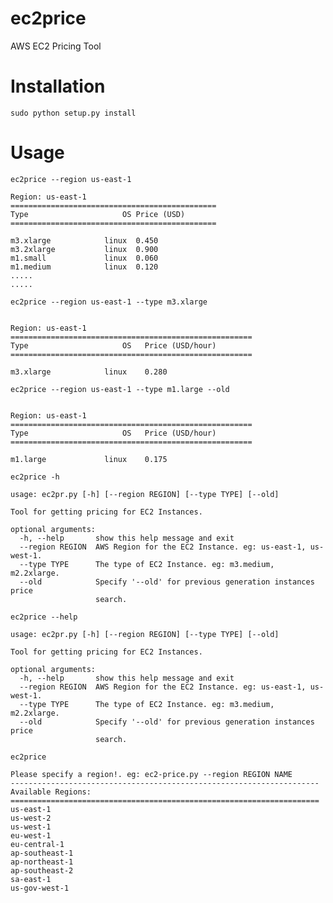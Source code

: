 ec2price
===============
AWS EC2 Pricing Tool

# Installation
```sudo python setup.py install```

# Usage
```ec2price --region us-east-1```
```
Region: us-east-1
==============================================
Type	                 OS	Price (USD)
==============================================

m3.xlarge	         linux	0.450
m3.2xlarge	         linux	0.900
m1.small	         linux	0.060
m1.medium	         linux	0.120
.....
.....
```

```ec2price --region us-east-1 --type m3.xlarge```
```

Region: us-east-1
======================================================
Type	                 OS	  Price (USD/hour)
======================================================

m3.xlarge	         linux	  0.280

```

```ec2price --region us-east-1 --type m1.large --old```
```

Region: us-east-1
======================================================
Type	                 OS	  Price (USD/hour)
======================================================

m1.large	         linux	  0.175

```

```ec2price -h```
```
usage: ec2pr.py [-h] [--region REGION] [--type TYPE] [--old]

Tool for getting pricing for EC2 Instances.

optional arguments:
  -h, --help       show this help message and exit
  --region REGION  AWS Region for the EC2 Instance. eg: us-east-1, us-west-1.
  --type TYPE      The type of EC2 Instance. eg: m3.medium, m2.2xlarge.
  --old            Specify '--old' for previous generation instances price
                   search.
```

```ec2price --help```
```
usage: ec2pr.py [-h] [--region REGION] [--type TYPE] [--old]

Tool for getting pricing for EC2 Instances.

optional arguments:
  -h, --help       show this help message and exit
  --region REGION  AWS Region for the EC2 Instance. eg: us-east-1, us-west-1.
  --type TYPE      The type of EC2 Instance. eg: m3.medium, m2.2xlarge.
  --old            Specify '--old' for previous generation instances price
                   search.
```

```ec2price ```
```
Please specify a region!. eg: ec2-price.py --region REGION NAME
---------------------------------------------------------------------
Available Regions:
=====================================================================
us-east-1
us-west-2
us-west-1
eu-west-1
eu-central-1
ap-southeast-1
ap-northeast-1
ap-southeast-2
sa-east-1
us-gov-west-1

```
